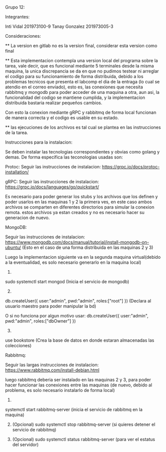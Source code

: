 Grupo 12:

Integrantes:

Inti Vidal 201973100-9
Tanay Gonzalez 201973005-3

Consideraciones:

** La version en gitlab no es la version final, considerar esta version como final

** Esta implementacion contempla una version local del programa sobre la tarea, vale decir, que es funcional mediante 5 terminales desde la misma maquina,
la unica discrepancia se da en que no pudimos testear ni arreglar el codigo para su funcionamiento de forma distribuida, debido a los problemas tecnicos que
presenta el labcomp el dia de la entraga (lo cual se atendio en el correo enviado), esto es, las conexiones que necesita rabbitmq y mongodb para poder acceder de una maquina a otra, aun asi, la funcionalidad del codigo se mantiene cumplida, y la implementacion distribuida bastaria realizar pequeños cambios.

Con esto la conexion mediante gRPC y rabbitmq de forma local funcionan de manera correcta y el codigo es usable en su estado.

** las ejecuciones de los archivos es tal cual se plantea en las instrucciones de la tarea.

Instrucciones para la instalacion:

Se deben instalar las tecnologias correspondientes y obvias como golang y demas.
De forma especifica las teconologias usadas son:

Protoc:
Seguir las instrucciones de instalacion: https://grpc.io/docs/protoc-installation/

gRPC:
Seguir las instrucciones de instalacion: https://grpc.io/docs/languages/go/quickstart/

Es necesario para poder generar los stubs y los archivos que los definen y poder usarlos en las maquinas 1 y 2 la primera ves, en este caso ambos archivos
se comparten en diferentes directorios para simular la conexion remota. estos archivos ya estan creados y no es necesario hacer su generacion de nuevo.

MongoDB:

Seguir las instrucciones de instalacion: https://www.mongodb.com/docs/manual/tutorial/install-mongodb-on-ubuntu/
(Esto en el caso de una forma distribuida en las maquinas 2 y 3)

Luego la implementacion siguiente va en la segunda maquina virtual(debido a la eventualidad, es solo necesario generarlo en la maquina local)

1)
sudo systemctl start mongod
(Inicia el servicio de mongodb)

2)
db.createUser({
	user:"admin",
	pwd:"admin",
	roles:["root"]
})
(Declara al usuario maestro para poder manipular la bd)

O si no funciona por algun motivo usar:
db.createUser({
	user:"admin",
	pwd:"admin",
	roles:["dbOwner"]
})

3)
use bookstore
(Crea la base de datos en donde estaran almacenadas las colecciones)

Rabbitmq:

Seguir las largas instrucciones de instalacion: https://www.rabbitmq.com/install-debian.html

luego rabbitmq deberia ser instalado en las maquinas 2 y 3, para poder hacer funcionar las conexiones entre las maquinas (de nuevo, debido al problema, es solo necesario instalarlo de forma local)

1)
systemctl start rabbitmq-server
(inicia el servicio de rabbitmq en la maquina)

2) (Opcional)
sudo systemctl stop rabbitmq-server
(si quieres detener el servicio de rabbitmq)

3) (Opcional)
sudo systemctl status rabbitmq-server
(para ver el estatus del servidor)
